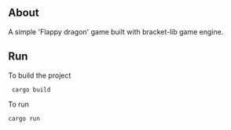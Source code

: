 ## About

A simple 'Flappy dragon' game built with bracket-lib game engine. 

## Run

To build the project 

```
 cargo build
```
To run

```
cargo run
```
